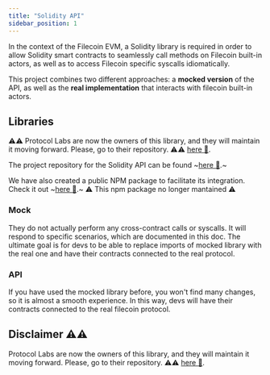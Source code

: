 ```yaml
---
title: "Solidity API"
sidebar_position: 1
---
```


In the context of the Filecoin EVM, a Solidity library is required in order to allow Solidity smart contracts to seamlessly call methods on Filecoin built-in actors, as well as to access Filecoin specific syscalls idiomatically.

This project combines two different approaches: a **mocked version** of the API, as well as the **real implementation** that interacts with filecoin built-in actors.

## Libraries

⚠️⚠️ Protocol Labs are now the owners of this library, and they will maintain it moving forward. Please, go to their repository. ⚠️⚠️ [here :link:](https://github.com/filecoin-project/filecoin-solidity). 

The project repository for the Solidity API can be found ~[here :link:](https://github.com/Zondax/filecoin-solidity).~

We have also created a public NPM package to facilitate its integration. Check it out ~[here :link:](https://www.npmjs.com/package/@zondax/filecoin-solidity).~ ⚠️ This npm package  no longer mantained ⚠️

### Mock

They do not actually perform any cross-contract calls or syscalls. It will respond to specific scenarios, which are documented in this doc. The ultimate goal is for devs to be able to replace imports of mocked library with the real one and have their contracts connected to the real protocol.

### API

If you have used the mocked library before, you won't find many changes, so it is almost a smooth experience. In this way, devs will have their contracts connected to the real filecoin protocol.

## Disclaimer :warning::warning:

Protocol Labs are now the owners of this library, and they will maintain it moving forward. Please, go to their repository. ⚠️⚠️ [here :link:](https://github.com/filecoin-project/filecoin-solidity). 
